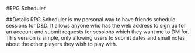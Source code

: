 #RPG Scheduler

##Details
RPG Scheduler is my personal way to have friends schedule sessions for D&D. It allows anyone who has the web address to sign up for an account and submit requests for sessions which they want me to DM for. This version is simple, only allowing users to submit dates and small notes about the other players they wish to play with.
